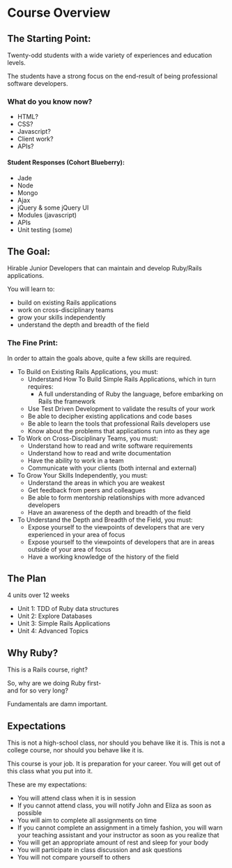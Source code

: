 # Course Overview

## The Starting Point:
Twenty-odd students with a wide variety of experiences and education levels.

The students have a strong focus on the end-result of being professional software developers.

### What do you know now?

* HTML?
* CSS?
* Javascript?
* Client work?
* APIs?

#### Student Responses (Cohort Blueberry):

* Jade
* Node
* Mongo
* Ajax
* jQuery & some jQuery UI
* Modules (javascript)
* APIs
* Unit testing (some)

## The Goal:

Hirable Junior Developers that can maintain and develop Ruby/Rails applications.

You will learn to:

* build on existing Rails applications
* work on cross-disciplinary teams
* grow your skills independently
* understand the depth and breadth of the field

### The Fine Print:

In order to attain the goals above, quite a few skills are required.

  * To Build on Existing Rails Applications, you must:
      * Understand How To Build Simple Rails Applications, which in turn requires:
          *  A full understanding of Ruby the language, before embarking on Rails the framework
      * Use Test Driven Development to validate the results of your work
      * Be able to decipher existing applications and code bases
      * Be able to learn the tools that professional Rails developers use
      * Know about the problems that applications run into as they age
  * To Work on Cross-Disciplinary Teams, you must:
      * Understand how to read and write software requirements
      * Understand how to read and write documentation
      * Have the ability to work in a team
      * Communicate with your clients (both internal and external)
  * To Grow Your Skills Independently, you must:
      * Understand the areas in which you are weakest
      * Get feedback from peers and colleagues
      * Be able to form mentorship relationships with more advanced developers
      * Have an awareness of the depth and breadth of the field
  * To Understand the Depth and Breadth of the Field, you must:
      * Expose yourself to the viewpoints of developers that are very experienced in your area of focus
      * Expose yourself to the viewpoints of developers that are in areas outside of your area of focus
      * Have a working knowledge of the history of the field

## The Plan

4 units over 12 weeks

* Unit 1: TDD of Ruby data structures
* Unit 2: Explore Databases
* Unit 3: Simple Rails Applications
* Unit 4: Advanced Topics

## Why Ruby?

This is a Rails course, right?

So, why are we doing Ruby first-  
and for so very long?


Fundamentals are damn important.

## Expectations

This is not a high-school class, nor should you behave like it is.  This is not a college course, nor should you behave like it is.

This course is your job.  It is preparation for your career.  You will get out of this class what you put into it.

These are my expectations:

* You will attend class when it is in session
* If you cannot attend class, you will notify John and Eliza as soon as possible
* You will aim to complete all assignments on time
* If you cannot complete an assignment in a timely fashion, you will warn your teaching assistant and your instructor as soon as you realize that
* You will get an appropriate amount of rest and sleep for your body
* You will participate in class discussion and ask questions
* You will not compare yourself to others
